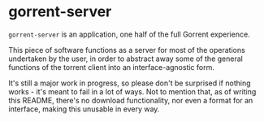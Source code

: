 gorrent-server
==============
`gorrent-server` is an application, one half of the full Gorrent experience.

This piece of software functions as a server for most of the operations undertaken by the user,
in order to abstract away some of the general functions of the torrent client into
an interface-agnostic form.

It's still a major work in progress, so please don't be surprised if
nothing works - it's meant to fail in a lot of ways. Not to mention that,
as of writing this README, there's no download functionality, nor even a format
for an interface, making this unusable in every way.
